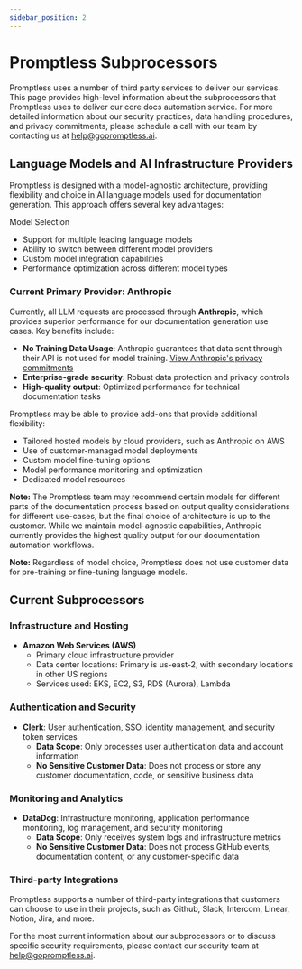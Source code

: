 ```yaml
---
sidebar_position: 2
---
```


# Promptless Subprocessors

Promptless uses a number of third party services to deliver our services. This page provides high-level information about the subprocessors that Promptless uses to deliver our core docs automation service. For more detailed information about our security practices, data handling procedures, and privacy commitments, please schedule a call with our team by contacting us at help@gopromptless.ai.

## Language Models and AI Infrastructure Providers

Promptless is designed with a model-agnostic architecture, providing flexibility and choice in AI language models used for documentation generation. This approach offers several key advantages:

Model Selection
* Support for multiple leading language models
* Ability to switch between different model providers
* Custom model integration capabilities
* Performance optimization across different model types

### Current Primary Provider: Anthropic

Currently, all LLM requests are processed through **Anthropic**, which provides superior performance for our documentation generation use cases. Key benefits include:

* **No Training Data Usage**: Anthropic guarantees that data sent through their API is not used for model training. [View Anthropic's privacy commitments](https://privacy.anthropic.com/en/articles/7996868-is-my-data-used-for-model-training)
* **Enterprise-grade security**: Robust data protection and privacy controls
* **High-quality output**: Optimized performance for technical documentation tasks

Promptless may be able to provide add-ons that provide additional flexibility:
* Tailored hosted models by cloud providers, such as Anthropic on AWS
* Use of customer-managed model deployments
* Custom model fine-tuning options
* Model performance monitoring and optimization
* Dedicated model resources

**Note:** The Promptless team may recommend certain models for different parts of the documentation process based on output quality considerations for different use-cases, but the final choice of architecture is up to the customer. While we maintain model-agnostic capabilities, Anthropic currently provides the highest quality output for our documentation automation workflows.

**Note:** Regardless of model choice, Promptless does not use customer data for pre-training or fine-tuning language models. 

## Current Subprocessors

### Infrastructure and Hosting
- **Amazon Web Services (AWS)**
  - Primary cloud infrastructure provider
  - Data center locations: Primary is us-east-2, with secondary locations in other US regions
  - Services used: EKS, EC2, S3, RDS (Aurora), Lambda

### Authentication and Security
- **Clerk**: User authentication, SSO, identity management, and security token services
  - **Data Scope**: Only processes user authentication data and account information
  - **No Sensitive Customer Data**: Does not process or store any customer documentation, code, or sensitive business data

### Monitoring and Analytics
- **DataDog**: Infrastructure monitoring, application performance monitoring, log management, and security monitoring
  - **Data Scope**: Only receives system logs and infrastructure metrics
  - **No Sensitive Customer Data**: Does not process GitHub events, documentation content, or any customer-specific data

### Third-party Integrations 

Promptless supports a number of third-party integrations that customers can choose to use in their projects, such as Github, Slack, Intercom, Linear, Notion, Jira, and more. 

For the most current information about our subprocessors or to discuss specific security requirements, please contact our security team at help@gopromptless.ai.